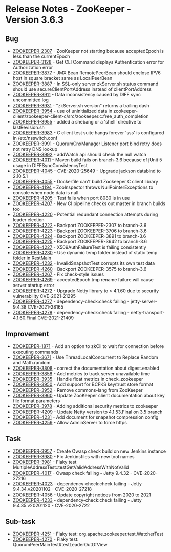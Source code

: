 <!--
Copyright 2002-2021 The Apache Software Foundation

Licensed under the Apache License, Version 2.0 (the "License");
you may not use this file except in compliance with the License.
You may obtain a copy of the License at

http://www.apache.org/licenses/LICENSE-2.0

Unless required by applicable law or agreed to in writing, software
distributed under the License is distributed on an "AS IS" BASIS,
WITHOUT WARRANTIES OR CONDITIONS OF ANY KIND, either express or implied.
See the License for the specific language governing permissions and
limitations under the License.
//-->



# Release Notes - ZooKeeper - Version 3.6.3
    
## Bug

* [ZOOKEEPER-2307](https://issues.apache.org/jira/browse/ZOOKEEPER-2307) - ZooKeeper not starting because acceptedEpoch is less than the currentEpoch
* [ZOOKEEPER-3128](https://issues.apache.org/jira/browse/ZOOKEEPER-3128) - Get CLI Command displays Authentication error for Authorization error
* [ZOOKEEPER-3877](https://issues.apache.org/jira/browse/ZOOKEEPER-3877) - JMX Bean RemotePeerBean should enclose IPV6 host in square bracket same as LocalPeerBean
* [ZOOKEEPER-3887](https://issues.apache.org/jira/browse/ZOOKEEPER-3887) - In SSL-only server zkServer.sh status command should use secureClientPortAddress instead of clientPortAddress
* [ZOOKEEPER-3911](https://issues.apache.org/jira/browse/ZOOKEEPER-3911) - Data inconsistency caused by DIFF sync uncommitted log
* [ZOOKEEPER-3931](https://issues.apache.org/jira/browse/ZOOKEEPER-3931) - "zkServer.sh version" returns a trailing dash
* [ZOOKEEPER-3954](https://issues.apache.org/jira/browse/ZOOKEEPER-3954) - use of uninitialized data in zookeeper-client/zookeeper-client-c/src/zookeeper.c:free_auth_completion
* [ZOOKEEPER-3955](https://issues.apache.org/jira/browse/ZOOKEEPER-3955) - added a shebang or a 'shell' directive to lastRevision.sh
* [ZOOKEEPER-3983](https://issues.apache.org/jira/browse/ZOOKEEPER-3983) - C client test suite hangs forever 'sss' is configured in /etc/nsswitch.conf
* [ZOOKEEPER-3991](https://issues.apache.org/jira/browse/ZOOKEEPER-3991) - QuorumCnxManager Listener port bind retry does not retry DNS lookup
* [ZOOKEEPER-3992](https://issues.apache.org/jira/browse/ZOOKEEPER-3992) - addWatch api should check the null watch
* [ZOOKEEPER-4011](https://issues.apache.org/jira/browse/ZOOKEEPER-4011) - Maven build fails on branch-3.6 because of jUnit 5 usage in DIFFSyncConsistencyTest
* [ZOOKEEPER-4045](https://issues.apache.org/jira/browse/ZOOKEEPER-4045) - CVE-2020-25649 - Upgrade jackson databind to 2.10.5.1
* [ZOOKEEPER-4055](https://issues.apache.org/jira/browse/ZOOKEEPER-4055) - Dockerfile can't build Zookeeper C client library
* [ZOOKEEPER-4194](https://issues.apache.org/jira/browse/ZOOKEEPER-4194) - ZooInspector throws NullPointerExceptions to console when node data is null
* [ZOOKEEPER-4205](https://issues.apache.org/jira/browse/ZOOKEEPER-4205) - Test fails when port 8080 is in use
* [ZOOKEEPER-4207](https://issues.apache.org/jira/browse/ZOOKEEPER-4207) - New CI pipeline checks out master in branch builds too
* [ZOOKEEPER-4220](https://issues.apache.org/jira/browse/ZOOKEEPER-4220) - Potential redundant connection attempts during leader election
* [ZOOKEEPER-4222](https://issues.apache.org/jira/browse/ZOOKEEPER-4222) - Backport ZOOKEEPER-2307 to branch-3.6
* [ZOOKEEPER-4223](https://issues.apache.org/jira/browse/ZOOKEEPER-4223) - Backport ZOOKEEPER-3706 to branch-3.6
* [ZOOKEEPER-4224](https://issues.apache.org/jira/browse/ZOOKEEPER-4224) - Backport ZOOKEEPER-3891 to branch-3.6
* [ZOOKEEPER-4225](https://issues.apache.org/jira/browse/ZOOKEEPER-4225) - Backport ZOOKEEPER-3642 to branch-3.6
* [ZOOKEEPER-4227](https://issues.apache.org/jira/browse/ZOOKEEPER-4227) - X509AuthFailureTest is failing consistently
* [ZOOKEEPER-4230](https://issues.apache.org/jira/browse/ZOOKEEPER-4230) - Use dynamic temp folder instead of static temp folder in RestMain
* [ZOOKEEPER-4232](https://issues.apache.org/jira/browse/ZOOKEEPER-4232) - InvalidSnapshotTest corrupts its own test data
* [ZOOKEEPER-4260](https://issues.apache.org/jira/browse/ZOOKEEPER-4260) - Backport ZOOKEEPER-3575 to branch-3.6
* [ZOOKEEPER-4267](https://issues.apache.org/jira/browse/ZOOKEEPER-4267) - Fix check-style issues
* [ZOOKEEPER-4269](https://issues.apache.org/jira/browse/ZOOKEEPER-4269) - acceptedEpoch.tmp rename failure will cause server startup error
* [ZOOKEEPER-4272](https://issues.apache.org/jira/browse/ZOOKEEPER-4272) - Upgrade Netty library to > 4.1.60 due to security vulnerability CVE-2021-21295
* [ZOOKEEPER-4277](https://issues.apache.org/jira/browse/ZOOKEEPER-4277) - dependency-check:check failing - jetty-server-9.4.38 CVE-2021-28165
* [ZOOKEEPER-4278](https://issues.apache.org/jira/browse/ZOOKEEPER-4278) - dependency-check:check failing - netty-transport-4.1.60.Final CVE-2021-21409

## Improvement

* [ZOOKEEPER-1871](https://issues.apache.org/jira/browse/ZOOKEEPER-1871) - Add an option to zkCli to wait for connection before executing commands
* [ZOOKEEPER-3671](https://issues.apache.org/jira/browse/ZOOKEEPER-3671) - Use ThreadLocalConcurrent to Replace Random and Math.random
* [ZOOKEEPER-3808](https://issues.apache.org/jira/browse/ZOOKEEPER-3808) - correct the documentation about digest.enabled
* [ZOOKEEPER-3858](https://issues.apache.org/jira/browse/ZOOKEEPER-3858) - Add metrics to track server unavailable time
* [ZOOKEEPER-3935](https://issues.apache.org/jira/browse/ZOOKEEPER-3935) - Handle float metrics in check_zookeeper
* [ZOOKEEPER-3950](https://issues.apache.org/jira/browse/ZOOKEEPER-3950) - Add support for BCFKS key/trust store format
* [ZOOKEEPER-3952](https://issues.apache.org/jira/browse/ZOOKEEPER-3952) - Remove commons-lang from ZooKeeper
* [ZOOKEEPER-3960](https://issues.apache.org/jira/browse/ZOOKEEPER-3960) - Update ZooKeeper client documentation about key file format parameters
* [ZOOKEEPER-3978](https://issues.apache.org/jira/browse/ZOOKEEPER-3978) - Adding additional security metrics to zookeeper
* [ZOOKEEPER-4209](https://issues.apache.org/jira/browse/ZOOKEEPER-4209) - Update Netty version to 4.1.53.Final on 3.5 branch
* [ZOOKEEPER-4231](https://issues.apache.org/jira/browse/ZOOKEEPER-4231) - Add document for snapshot compression config
* [ZOOKEEPER-4259](https://issues.apache.org/jira/browse/ZOOKEEPER-4259) - Allow AdminServer to force https
           
## Task

* [ZOOKEEPER-3957](https://issues.apache.org/jira/browse/ZOOKEEPER-3957) - Create Owasp check build on new Jenkins instance
* [ZOOKEEPER-3980](https://issues.apache.org/jira/browse/ZOOKEEPER-3980) - Fix Jenkinsfiles with new tool names
* [ZOOKEEPER-3981](https://issues.apache.org/jira/browse/ZOOKEEPER-3981) - Flaky test MultipleAddressTest::testGetValidAddressWithNotValid
* [ZOOKEEPER-4017](https://issues.apache.org/jira/browse/ZOOKEEPER-4017) - Owasp check failing - Jetty 9.4.32 - CVE-2020-27216
* [ZOOKEEPER-4023](https://issues.apache.org/jira/browse/ZOOKEEPER-4023) - dependency-check:check failing - Jetty 9.4.34.v20201102 - CVE-2020-27218
* [ZOOKEEPER-4056](https://issues.apache.org/jira/browse/ZOOKEEPER-4056) - Update copyright notices from 2020 to 2021
* [ZOOKEEPER-4233](https://issues.apache.org/jira/browse/ZOOKEEPER-4233) - dependency-check:check failing - Jetty 9.4.35.v20201120 - CVE-2020-2722
                                                                                                                                                
## Sub-task

* [ZOOKEEPER-4251](https://issues.apache.org/jira/browse/ZOOKEEPER-4251) - Flaky test: org.apache.zookeeper.test.WatcherTest
* [ZOOKEEPER-4270](https://issues.apache.org/jira/browse/ZOOKEEPER-4270) - Flaky test: QuorumPeerMainTest#testLeaderOutOfView




